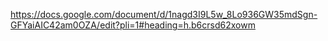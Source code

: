 https://docs.google.com/document/d/1nagd3I9L5w_8Lo936GW35mdSgn-GFYaiAIC42am0OZA/edit?pli=1#heading=h.b6crsd62xowm